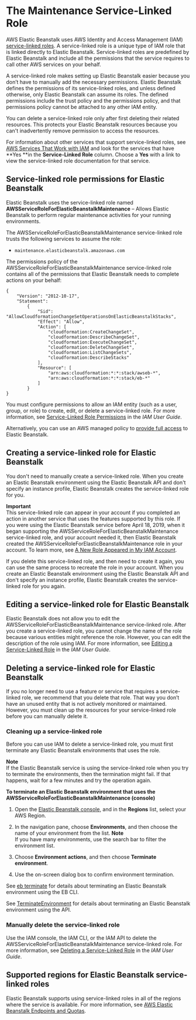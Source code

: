 # The Maintenance Service\-Linked Role<a name="using-service-linked-roles-maintenance"></a>

AWS Elastic Beanstalk uses AWS Identity and Access Management \(IAM\)[ service\-linked roles](https://docs.aws.amazon.com/IAM/latest/UserGuide/id_roles_terms-and-concepts.html#iam-term-service-linked-role)\. A service\-linked role is a unique type of IAM role that is linked directly to Elastic Beanstalk\. Service\-linked roles are predefined by Elastic Beanstalk and include all the permissions that the service requires to call other AWS services on your behalf\. 

A service\-linked role makes setting up Elastic Beanstalk easier because you don’t have to manually add the necessary permissions\. Elastic Beanstalk defines the permissions of its service\-linked roles, and unless defined otherwise, only Elastic Beanstalk can assume its roles\. The defined permissions include the trust policy and the permissions policy, and that permissions policy cannot be attached to any other IAM entity\.

You can delete a service\-linked role only after first deleting their related resources\. This protects your Elastic Beanstalk resources because you can't inadvertently remove permission to access the resources\.

For information about other services that support service\-linked roles, see [AWS Services That Work with IAM](https://docs.aws.amazon.com/IAM/latest/UserGuide/reference_aws-services-that-work-with-iam.html) and look for the services that have **Yes **in the **Service\-Linked Role** column\. Choose a **Yes** with a link to view the service\-linked role documentation for that service\.

## Service\-linked role permissions for Elastic Beanstalk<a name="service-linked-role-permissions-maintenance"></a>

Elastic Beanstalk uses the service\-linked role named **AWSServiceRoleForElasticBeanstalkMaintenance** – Allows Elastic Beanstalk to perform regular maintenance activities for your running environments\.

The AWSServiceRoleForElasticBeanstalkMaintenance service\-linked role trusts the following services to assume the role:
+ `maintenance.elasticbeanstalk.amazonaws.com`

The permissions policy of the AWSServiceRoleForElasticBeanstalkMaintenance service\-linked role contains all of the permissions that Elastic Beanstalk needs to complete actions on your behalf:

```
{
    "Version": "2012-10-17",
    "Statement":
        {
            "Sid": "AllowCloudformationChangeSetOperationsOnElasticBeanstalkStacks",
            "Effect": "Allow",
            "Action": [
                "cloudformation:CreateChangeSet",
                "cloudformation:DescribeChangeSet",
                "cloudformation:ExecuteChangeSet",
                "cloudformation:DeleteChangeSet",
                "cloudformation:ListChangeSets",
                "cloudformation:DescribeStacks"
            ],
            "Resource": [
                "arn:aws:cloudformation:*:*:stack/awseb-*",
                "arn:aws:cloudformation:*:*:stack/eb-*"
            ]
        }
}
```

You must configure permissions to allow an IAM entity \(such as a user, group, or role\) to create, edit, or delete a service\-linked role\. For more information, see [Service\-Linked Role Permissions](https://docs.aws.amazon.com/IAM/latest/UserGuide/using-service-linked-roles.html#service-linked-role-permissions) in the *IAM User Guide*\.

Alternatively, you can use an AWS managed policy to [provide full access](AWSHowTo.iam.managed-policies.md) to Elastic Beanstalk\.

## Creating a service\-linked role for Elastic Beanstalk<a name="create-service-linked-role-maintenance"></a>

You don't need to manually create a service\-linked role\. When you create an Elastic Beanstalk environment using the Elastic Beanstalk API and don't specify an instance profile, Elastic Beanstalk creates the service\-linked role for you\. 

**Important**  
  This service\-linked role can appear in your account if you completed an action in another service that uses the features supported by this role\.  If you were using the Elastic Beanstalk service before April 18, 2019, when it began supporting the AWSServiceRoleForElasticBeanstalkMaintenance service\-linked role, and your account needed it, then Elastic Beanstalk created the AWSServiceRoleForElasticBeanstalkMaintenance role in your account\.  To learn more, see [A New Role Appeared in My IAM Account](https://docs.aws.amazon.com/IAM/latest/UserGuide/troubleshoot_roles.html#troubleshoot_roles_new-role-appeared)\.

If you delete this service\-linked role, and then need to create it again, you can use the same process to recreate the role in your account\. When you create an Elastic Beanstalk environment using the Elastic Beanstalk API and don't specify an instance profile, Elastic Beanstalk creates the service\-linked role for you again\. 

## Editing a service\-linked role for Elastic Beanstalk<a name="edit-service-linked-role-maintenance"></a>

Elastic Beanstalk does not allow you to edit the AWSServiceRoleForElasticBeanstalkMaintenance service\-linked role\. After you create a service\-linked role, you cannot change the name of the role because various entities might reference the role\. However, you can edit the description of the role using IAM\. For more information, see [Editing a Service\-Linked Role](https://docs.aws.amazon.com/IAM/latest/UserGuide/using-service-linked-roles.html#edit-service-linked-role) in the *IAM User Guide*\.

## Deleting a service\-linked role for Elastic Beanstalk<a name="delete-service-linked-role-maintenance"></a>

If you no longer need to use a feature or service that requires a service\-linked role, we recommend that you delete that role\. That way you don’t have an unused entity that is not actively monitored or maintained\. However, you must clean up the resources for your service\-linked role before you can manually delete it\.

### Cleaning up a service\-linked role<a name="service-linked-role-review-before-delete-maintenance"></a>

Before you can use IAM to delete a service\-linked role, you must first terminate any Elastic Beanstalk environments that uses the role\.

**Note**  
If the Elastic Beanstalk service is using the service\-linked role when you try to terminate the environments, then the termination might fail\. If that happens, wait for a few minutes and try the operation again\.

**To terminate an Elastic Beanstalk environment that uses the AWSServiceRoleForElasticBeanstalkMaintenance \(console\)**

1. Open the [Elastic Beanstalk console](https://console.aws.amazon.com/elasticbeanstalk), and in the **Regions** list, select your AWS Region\.

1. In the navigation pane, choose **Environments**, and then choose the name of your environment from the list\.
**Note**  
If you have many environments, use the search bar to filter the environment list\.

1. Choose **Environment actions**, and then choose **Terminate environment**\.

1. Use the on\-screen dialog box to confirm environment termination\.

See [eb terminate](eb3-terminate.md) for details about terminating an Elastic Beanstalk environment using the EB CLI\.

See [TerminateEnvironment](https://docs.aws.amazon.com/elasticbeanstalk/latest/api/API_TerminateEnvironment.html) for details about terminating an Elastic Beanstalk environment using the API\.

### Manually delete the service\-linked role<a name="slr-manual-delete-maintenance"></a>

Use the IAM console, the IAM CLI, or the IAM API to delete the AWSServiceRoleForElasticBeanstalkMaintenance service\-linked role\. For more information, see [Deleting a Service\-Linked Role](https://docs.aws.amazon.com/IAM/latest/UserGuide/using-service-linked-roles.html#delete-service-linked-role) in the *IAM User Guide*\.

## Supported regions for Elastic Beanstalk service\-linked roles<a name="slr-regions-maintenance"></a>

Elastic Beanstalk supports using service\-linked roles in all of the regions where the service is available\. For more information, see [AWS Elastic Beanstalk Endpoints and Quotas](https://docs.aws.amazon.com/general/latest/gr/elasticbeanstalk.html)\.